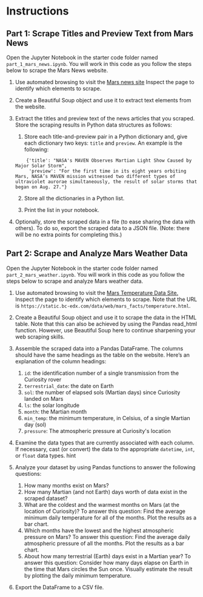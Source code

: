 # Instructions
## Part 1: Scrape Titles and Preview Text from Mars News

Open the Jupyter Notebook in the starter code folder named `part_1_mars_news.ipynb`. You will work in this code as you follow the steps below to scrape the Mars News website.

1. Use automated browsing to visit the [Mars news site](https://static.bc-edx.com/data/web/mars_news/index.html) Inspect the page to identify which elements to scrape.

2. Create a Beautiful Soup object and use it to extract text elements from the website.

3. Extract the titles and preview text of the news articles that you scraped. Store the scraping results in Python data structures as follows:
    1. Store each title-and-preview pair in a Python dictionary and, give each dictionary two keys: `title` and `preview`. An example is the following:
    ```
        {'title': "NASA's MAVEN Observes Martian Light Show Caused by Major Solar Storm", 
         'preview': "For the first time in its eight years orbiting Mars, NASA’s MAVEN mission witnessed two different types of ultraviolet aurorae simultaneously, the result of solar storms that began on Aug. 27."}
    ```
    2. Store all the dictionaries in a Python list.

    3. Print the list in your notebook.

4. Optionally, store the scraped data in a file (to ease sharing the data with others). To do so, export the scraped data to a JSON file. (Note: there will be no extra points for completing this.)

## Part 2: Scrape and Analyze Mars Weather Data

Open the Jupyter Notebook in the starter code folder named `part_2_mars_weather.ipynb`. You will work in this code as you follow the steps below to scrape and analyze Mars weather data.

1. Use automated browsing to visit the [Mars Temperature Data Site.](https://static.bc-edx.com/data/web/mars_facts/temperature.html) Inspect the page to identify which elements to scrape. Note that the URL is `https://static.bc-edx.com/data/web/mars_facts/temperature.html`.

2. Create a Beautiful Soup object and use it to scrape the data in the HTML table. Note that this can also be achieved by using the Pandas read_html function. However, use Beautiful Soup here to continue sharpening your web scraping skills.

3. Assemble the scraped data into a Pandas DataFrame. The columns should have the same headings as the table on the website. Here’s an explanation of the column headings:

    1. `id`: the identification number of a single transmission from the Curiosity rover
    2. `terrestrial_date`: the date on Earth
    3. `sol`: the number of elapsed sols (Martian days) since Curiosity landed on Mars
    4. `ls`: the solar longitude
    5. `month`: the Martian month
    6. `min_temp`: the minimum temperature, in Celsius, of a single Martian day (sol)
    7. `pressure`: The atmospheric pressure at Curiosity's location

4. Examine the data types that are currently associated with each column. If necessary, cast (or convert) the data to the appropriate `datetime`, `int`, or `float` data types.
hint

5. Analyze your dataset by using Pandas functions to answer the following questions:

    1. How many months exist on Mars?
    2. How many Martian (and not Earth) days worth of data exist in the scraped dataset?
    3. What are the coldest and the warmest months on Mars (at the location of Curiosity)? To answer this question:
        Find the average minimum daily temperature for all of the months.
        Plot the results as a bar chart.
    4. Which months have the lowest and the highest atmospheric pressure on Mars? To answer this question:
        Find the average daily atmospheric pressure of all the months.
        Plot the results as a bar chart.
    5. About how many terrestrial (Earth) days exist in a Martian year? To answer this question:
        Consider how many days elapse on Earth in the time that Mars circles the Sun once.
        Visually estimate the result by plotting the daily minimum temperature.

6. Export the DataFrame to a CSV file.
